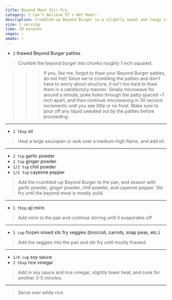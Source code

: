 ```yaml
---
title: Beyond Meat Stir Fry
category: I Can't Believe It's Not Meat!
description: Crumbled-up Beyond Burger in a slightly sweet and tangy stir-fry
size: 1 serving
time: 20 minutes
vegan: ✓
umami: ✓
---
```


* `2` thawed Beyond Burger patties

> Crumble the beyond burger into chunks roughly 1 inch squared.

>>> If you, like me, forgot to thaw your Beyond Burger patties, do not fret! Since we're crumbling the patties and don't have to worry about structure, it isn't too hard to thaw them in a satisfactory manner. Simply microwave for around a minute, poke holes through the patty spaced ~1 inch apart, and then continue microwaving in 30 second increments until you see little or no frost. Make sure to pour off any liquid sweated out by the patties before proceeding.

---

* `2 tbsp` oil

> Heat a large saucepan or wok over a medium-high flame, and add oil. 

---

* `2 tsp` garlic powder
* `1 tsp` ginger powder
* `1/2 tsp` chili powder
* `1/2 tsp` cayenne pepper

> Add the crumbled-up Beyond Burger to the pan, and season with garlic powder, ginger powder, chili powder, and cayenne pepper. Stir fry until the beyond meat is mostly solid.

---

* `1 tbsp` aji mirin

> Add mirin to the pan and continue stirring until it evaporates off

---

* `1 cup` frozen mixed stir fry veggies (broccoli, carrots, snap peas, etc.)

> Add the veggies into the pan and stir fry until mostly thawed.

---

* `1/4 cup` soy sauce
* `2 tbsp` rice vinegar

> Add in soy sauce and rice vinegar, slightly lower heat, and cook for another 3-5 minutes.

---

> Serve over white rice.



